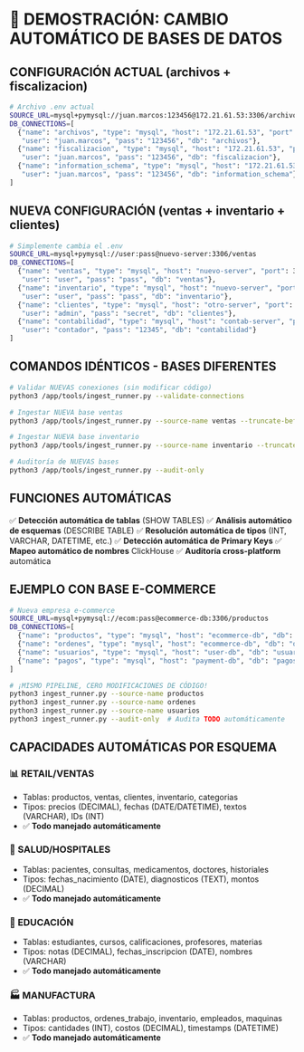 # 🔄 DEMOSTRACIÓN: CAMBIO AUTOMÁTICO DE BASES DE DATOS

## CONFIGURACIÓN ACTUAL (archivos + fiscalizacion)
```bash
# Archivo .env actual
SOURCE_URL=mysql+pymysql://juan.marcos:123456@172.21.61.53:3306/archivos
DB_CONNECTIONS=[
  {"name": "archivos", "type": "mysql", "host": "172.21.61.53", "port": 3306, 
   "user": "juan.marcos", "pass": "123456", "db": "archivos"},
  {"name": "fiscalizacion", "type": "mysql", "host": "172.21.61.53", "port": 3306, 
   "user": "juan.marcos", "pass": "123456", "db": "fiscalizacion"},
  {"name": "information_schema", "type": "mysql", "host": "172.21.61.53", "port": 3306, 
   "user": "juan.marcos", "pass": "123456", "db": "information_schema"}
]
```

## NUEVA CONFIGURACIÓN (ventas + inventario + clientes)
```bash
# Simplemente cambia el .env
SOURCE_URL=mysql+pymysql://user:pass@nuevo-server:3306/ventas
DB_CONNECTIONS=[
  {"name": "ventas", "type": "mysql", "host": "nuevo-server", "port": 3306, 
   "user": "user", "pass": "pass", "db": "ventas"},
  {"name": "inventario", "type": "mysql", "host": "nuevo-server", "port": 3306, 
   "user": "user", "pass": "pass", "db": "inventario"},
  {"name": "clientes", "type": "mysql", "host": "otro-server", "port": 3306, 
   "user": "admin", "pass": "secret", "db": "clientes"},
  {"name": "contabilidad", "type": "mysql", "host": "contab-server", "port": 3306, 
   "user": "contador", "pass": "12345", "db": "contabilidad"}
]
```

## COMANDOS IDÉNTICOS - BASES DIFERENTES
```bash
# Validar NUEVAS conexiones (sin modificar código)
python3 /app/tools/ingest_runner.py --validate-connections

# Ingestar NUEVA base ventas
python3 /app/tools/ingest_runner.py --source-name ventas --truncate-before-load

# Ingestar NUEVA base inventario  
python3 /app/tools/ingest_runner.py --source-name inventario --truncate-before-load

# Auditoría de NUEVAS bases
python3 /app/tools/ingest_runner.py --audit-only
```

## FUNCIONES AUTOMÁTICAS
✅ **Detección automática de tablas** (SHOW TABLES)
✅ **Análisis automático de esquemas** (DESCRIBE TABLE) 
✅ **Resolución automática de tipos** (INT, VARCHAR, DATETIME, etc.)
✅ **Detección automática de Primary Keys**
✅ **Mapeo automático de nombres** ClickHouse
✅ **Auditoría cross-platform** automática

## EJEMPLO CON BASE E-COMMERCE
```bash
# Nueva empresa e-commerce
SOURCE_URL=mysql+pymysql://ecom:pass@ecommerce-db:3306/productos
DB_CONNECTIONS=[
  {"name": "productos", "type": "mysql", "host": "ecommerce-db", "db": "productos"},
  {"name": "ordenes", "type": "mysql", "host": "ecommerce-db", "db": "ordenes"},
  {"name": "usuarios", "type": "mysql", "host": "user-db", "db": "usuarios"},
  {"name": "pagos", "type": "mysql", "host": "payment-db", "db": "pagos"}
]

# ¡MISMO PIPELINE, CERO MODIFICACIONES DE CÓDIGO!
python3 ingest_runner.py --source-name productos
python3 ingest_runner.py --source-name ordenes  
python3 ingest_runner.py --source-name usuarios
python3 ingest_runner.py --audit-only  # Audita TODO automáticamente
```

## CAPACIDADES AUTOMÁTICAS POR ESQUEMA

### 📊 RETAIL/VENTAS
- Tablas: productos, ventas, clientes, inventario, categorias
- Tipos: precios (DECIMAL), fechas (DATE/DATETIME), textos (VARCHAR), IDs (INT)
- ✅ **Todo manejado automáticamente**

### 🏥 SALUD/HOSPITALES  
- Tablas: pacientes, consultas, medicamentos, doctores, historiales
- Tipos: fechas_nacimiento (DATE), diagnosticos (TEXT), montos (DECIMAL)
- ✅ **Todo manejado automáticamente**

### 🏫 EDUCACIÓN
- Tablas: estudiantes, cursos, calificaciones, profesores, materias
- Tipos: notas (DECIMAL), fechas_inscripcion (DATE), nombres (VARCHAR)
- ✅ **Todo manejado automáticamente**

### 🏭 MANUFACTURA
- Tablas: productos, ordenes_trabajo, inventario, empleados, maquinas
- Tipos: cantidades (INT), costos (DECIMAL), timestamps (DATETIME)
- ✅ **Todo manejado automáticamente**